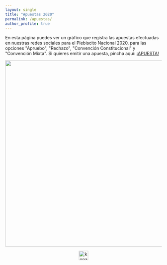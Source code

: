 ```yaml
---
layout: single
title: "Apuestas 2020"
permalink: /apuestas/
author_profile: true
---
```



En esta página puedes ver un gráfico que registra las apuestas efectuadas en nuestras redes sociales para el Plebiscito Nacional 2020, para las opciones "Apruebo", "Rechazo", "Convención Constitucional" y "Convención Mixta". Si quieres emitir una apuesta, pincha aquí: [¡APUESTA!](https://twitter.com/tresquintos/status/1312055176509915138)


<div align="center">
<a href="https://twitter.com/tresquintos/status/1312055176509915138"><img width="600" src="https://tresquintos.cl/images/concurso2020-1.png" >
</div>



<!-- NES -->
<style>
.aligncenter {
    text-align: center;
}
</style>
<p class="aligncenter">
    <img src="/images/nes.png" width="30" height="30" alt="konami" />
</p>


<!-- Favicon -->
<link rel="apple-touch-icon" sizes="180x180" href="/apple-touch-icon.png">
<link rel="icon" type="image/png" sizes="32x32" href="/favicon-32x32.png">
<link rel="icon" type="image/png" sizes="16x16" href="/favicon-16x16.png">
<link rel="manifest" href="/site.webmanifest">
<link rel="mask-icon" href="/safari-pinned-tab.svg" color="#5bbad5">
<meta name="msapplication-TileColor" content="#b91d47">
<meta name="theme-color" content="#ffffff">
